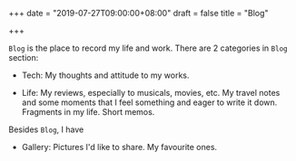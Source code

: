 +++
date = "2019-07-27T09:00:00+08:00"
draft = false
title = "Blog"

+++

`Blog` is the place to record my life and work. There are 2 categories in `Blog` section:

- Tech: My thoughts and attitude to my works.

- Life: My reviews, especially to musicals, movies, etc. My travel notes and some moments that I feel something and eager to write it down. Fragments in my life. Short memos.

Besides `Blog`, I have

- Gallery: Pictures I'd like to share. My favourite ones.